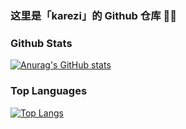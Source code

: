 ### 这里是「karezi」的 Github 仓库 🎉🎉

<!--
**karezi/karezi** is a ✨ _special_ ✨ repository because its `README.md` (this file) appears on your GitHub profile.

Here are some ideas to get you started:

- 🔭 I’m currently working on ...
- 🌱 I’m currently learning ...
- 👯 I’m looking to collaborate on ...
- 🤔 I’m looking for help with ...
- 💬 Ask me about ...
- 📫 How to reach me: ...
- 😄 Pronouns: ...
- ⚡ Fun fact: ...
-->

### Github Stats
[![Anurag's GitHub stats](https://github-readme-stats.vercel.app/api?username=karezi&hide=stars&count_private=true&show_icons=true&theme=radical&include_all_commits=true)](https://github.com/anuraghazra/github-readme-stats)

### Top Languages
[![Top Langs](https://github-readme-stats.vercel.app/api/top-langs/?username=karezi&layout=compact)](https://github.com/anuraghazra/github-readme-stats)
